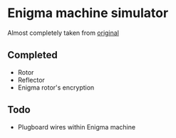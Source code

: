 # Enigma machine simulator
Almost completely taken from [original](https://github.com/amirbawab/Enigma-machine-simulator.git)
## Completed
* Rotor
* Reflector
* Enigma rotor's encryption

## Todo
* Plugboard wires within Enigma machine
